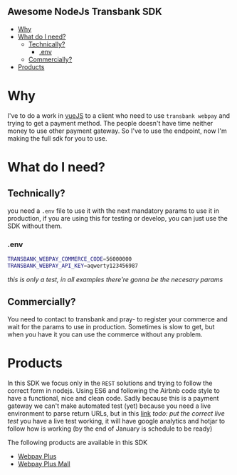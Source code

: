Awesome NodeJs Transbank SDK
----

<!-- TOC depthFrom:1 depthTo:6 withLinks:1 updateOnSave:1 orderedList:0 -->

- [Why](#why)
- [What do I need?](#what-do-i-need)
	- [Technically?](#technically)
		- [.env](#env)
	- [Commercially?](#commercially)
- [Products](#products)

<!-- /TOC -->

# Why
I've to do a work in [vueJS](https://vuejs.org/) to a client who need to use `transbank webpay` and trying to get a payment method. The people doesn't have time neither money to use other payment gateway. So I've to use the endpoint, now I'm making the full sdk for you to use.

# What do I need?
## Technically?
  you need a `.env` file to use it with the next mandatory params to use it in production, if you are using this for testing or develop, you can just use the SDK without them.

### .env
```bash
TRANSBANK_WEBPAY_COMMERCE_CODE=56000000
TRANSBANK_WEBPAY_API_KEY=aqwerty123456987
```
*this is only a test, in all examples there're gonna be the necesary params*

## Commercially?
You need to contact to transbank  and pray- to register your commerce and wait for the params to use in production. Sometimes is slow to get, but when you have it you can use the commerce without any problem.


# Products

In this SDK we focus only in the `REST` solutions and trying to follow the correct form in nodejs. Using ES6 and following the Airbnb code style to have a functional, nice and clean code.
Sadly because this is a payment gateway we can't make automated test (yet) because you need a live environment to parse return URLs, but in this [link](#) *todo: put the correct live test* you have a live test working, it will have google analytics and hotjar to follow how is working (by the end of January is schedule to be ready)

The following products are available in this SDK

- [Webpay Plus](./webpay)
- [Webpay Plus Mall](./webpay#webpay-plus-mall)
